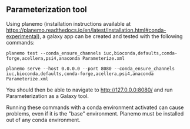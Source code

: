 ## Parameterization tool 
 
Using planemo (installation instructions available at https://planemo.readthedocs.io/en/latest/installation.html#conda-experimental), a galaxy app can be created and tested with the following commands:

```planemo test --conda_ensure_channels iuc,bioconda,defaults,conda-forge,acellera,psi4,anaconda Parameterize.xml```

```planemo serve --host 0.0.0.0 --port 8080 --conda_ensure_channels iuc,bioconda,defaults,conda-forge,acellera,psi4,anaconda Parameterize.xml```

You should then be able to navigate to http://127.0.0.0:8080/ and run Parameterization as a Galaxy tool.

Running these commands with a conda environment activated can cause problems, even if it is the "base" environment. Planemo must be installed out of any conda environment.

